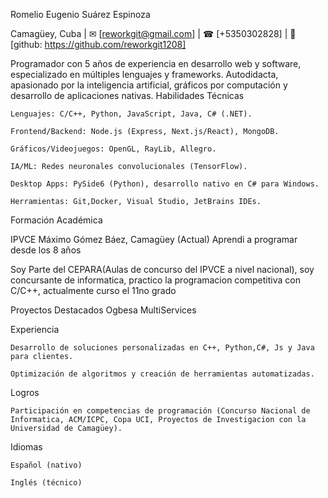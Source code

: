 Romelio Eugenio Suárez Espinoza

Camagüey, Cuba | ✉ [reworkgit@gmail.com] | ☎ [+5350302828] | 🔗 [github: https://github.com/reworkgit1208]

Programador con 5 años de experiencia en desarrollo web y software, especializado en múltiples lenguajes y frameworks. Autodidacta, apasionado por la inteligencia artificial, gráficos por computación y desarrollo de aplicaciones nativas.
Habilidades Técnicas

    Lenguajes: C/C++, Python, JavaScript, Java, C# (.NET).

    Frontend/Backend: Node.js (Express, Next.js/React), MongoDB.

    Gráficos/Videojuegos: OpenGL, RayLib, Allegro.

    IA/ML: Redes neuronales convolucionales (TensorFlow).

    Desktop Apps: PySide6 (Python), desarrollo nativo en C# para Windows.

    Herramientas: Git,Docker, Visual Studio, JetBrains IDEs.

Formación Académica

IPVCE Máximo Gómez Báez, Camagüey (Actual)
Aprendi a programar desde los 8 años

Soy Parte del CEPARA(Aulas de concurso del IPVCE a nivel nacional), soy concursante de informatica, practico la programacion competitiva con C/C++, actualmente curso el 11no grado

Proyectos Destacados
Ogbesa MultiServices

Experiencia

    Desarrollo de soluciones personalizadas en C++, Python,C#, Js y Java para clientes.

    Optimización de algoritmos y creación de herramientas automatizadas.

Logros

    Participación en competencias de programación (Concurso Nacional de Informatica, ACM/ICPC, Copa UCI, Proyectos de Investigacion con la Universidad de Camagüey).

Idiomas

    Español (nativo)

    Inglés (técnico)
